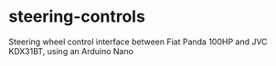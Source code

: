 # steering-controls
Steering wheel control interface between Fiat Panda 100HP and JVC KDX31BT, using an Arduino Nano
